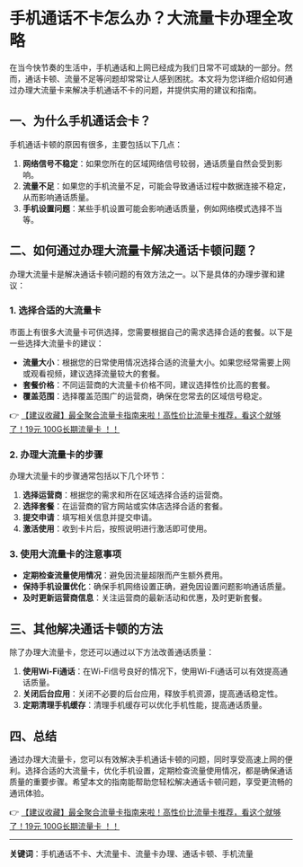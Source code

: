 # 手机通话不卡怎么办？大流量卡办理全攻略

在当今快节奏的生活中，手机通话和上网已经成为我们日常不可或缺的一部分。然而，通话卡顿、流量不足等问题却常常让人感到困扰。本文将为您详细介绍如何通过办理大流量卡来解决手机通话不卡的问题，并提供实用的建议和指南。

## 一、为什么手机通话会卡？

手机通话卡顿的原因有很多，主要包括以下几点：

1. **网络信号不稳定**：如果您所在的区域网络信号较弱，通话质量自然会受到影响。
2. **流量不足**：如果您的手机流量不足，可能会导致通话过程中数据连接不稳定，从而影响通话质量。
3. **手机设置问题**：某些手机设置可能会影响通话质量，例如网络模式选择不当等。

## 二、如何通过办理大流量卡解决通话卡顿问题？

办理大流量卡是解决通话卡顿问题的有效方法之一。以下是具体的办理步骤和建议：

### 1. 选择合适的大流量卡

市面上有很多大流量卡可供选择，您需要根据自己的需求选择合适的套餐。以下是一些选择大流量卡的建议：

- **流量大小**：根据您的日常使用情况选择合适的流量大小。如果您经常需要上网或观看视频，建议选择流量较大的套餐。
- **套餐价格**：不同运营商的大流量卡价格不同，建议选择性价比高的套餐。
- **覆盖范围**：选择覆盖范围广的运营商，确保在您常去的区域信号稳定。

👉 [【建议收藏】最全聚合流量卡指南来啦！高性价比流量卡推荐，看这个就够了！19元 100G长期流量卡 ！！](https://bit.ly/Liuliangka)

### 2. 办理大流量卡的步骤

办理大流量卡的步骤通常包括以下几个环节：

1. **选择运营商**：根据您的需求和所在区域选择合适的运营商。
2. **选择套餐**：在运营商的官方网站或实体店选择合适的套餐。
3. **提交申请**：填写相关信息并提交申请。
4. **激活使用**：收到卡片后，按照说明进行激活即可使用。

### 3. 使用大流量卡的注意事项

- **定期检查流量使用情况**：避免因流量超限而产生额外费用。
- **保持手机设置优化**：确保手机网络设置正确，避免因设置问题影响通话质量。
- **及时更新运营商信息**：关注运营商的最新活动和优惠，及时更新套餐。

## 三、其他解决通话卡顿的方法

除了办理大流量卡，您还可以通过以下方法改善通话质量：

1. **使用Wi-Fi通话**：在Wi-Fi信号良好的情况下，使用Wi-Fi通话可以有效提高通话质量。
2. **关闭后台应用**：关闭不必要的后台应用，释放手机资源，提高通话稳定性。
3. **定期清理手机缓存**：清理手机缓存可以优化手机性能，提高通话质量。

## 四、总结

通过办理大流量卡，您可以有效解决手机通话卡顿的问题，同时享受高速上网的便利。选择合适的大流量卡，优化手机设置，定期检查流量使用情况，都是确保通话质量的重要步骤。希望本文的指南能帮助您轻松解决通话卡顿问题，享受更流畅的通讯体验。

👉 [【建议收藏】最全聚合流量卡指南来啦！高性价比流量卡推荐，看这个就够了！19元 100G长期流量卡 ！！](https://bit.ly/Liuliangka)

---

**关键词**：手机通话不卡、大流量卡、流量卡办理、通话卡顿、手机流量